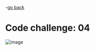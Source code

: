 -[go back](../README.md)
# Code challenge: 04

![image](https://user-images.githubusercontent.com/103138514/231765712-369fc0dd-dab5-400b-a517-364318dc526d.png)
